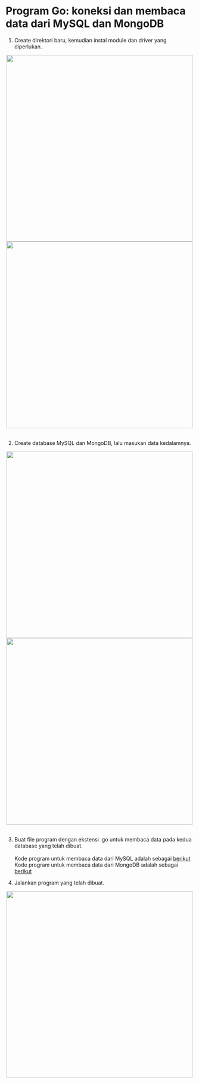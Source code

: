 # Program Go: koneksi dan membaca data dari MySQL dan MongoDB

1. Create direktori baru, kemudian instal module dan driver yang diperlukan.

<div align="center"><img src="gambar/latihan/program-go(1).jpg" width="500px"></div>
<div align="center"><img src="gambar/latihan/program-go(2).jpg" width="500px"></div><br>

2. Create database MySQL dan MongoDB, lalu masukan data kedalamnya.

<div align="center"><img src="gambar/latihan/program-go(3).jpg" width="500px"></div>
<div align="center"><img src="gambar/latihan/program-go(4).jpg" width="500px"></div><br>

3. Buat file program dengan ekstensi .go untuk membaca data pada kedua database yang telah dibuat. <br><br>
   Kode program untuk membaca data dari MySQL adalah sebagai [berikut](kode/latihan/mysql.go)<br>
   Kode program untuk membaca data dari MongoDB adalah sebagai [berikut](kode/latihan/mongodb.go)<br>

4. Jalankan program yang telah dibuat.
<div align="center"><img src="gambar/latihan/program-go(5).jpg" width="500px"></div><br>
